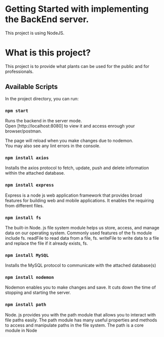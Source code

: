 # Getting Started with implementing the BackEnd server.

This project is using NodeJS.

# What is this project?

This project is to provide what plants can be used for the public and for professionals.

## Available Scripts

In the project directory, you can run:

### `npm start`

Runs the backend in the server mode.\
Open [http://localhost:8080] to view it and access enrough your browser/postman.

The page will reload when you make changes due to nodemon.\
You may also see any lint errors in the console.

### `npm install axios`

Installs the axios protocol to fetch, update, push and delete information within the attached database.

### `npm install express`

Express is a node js web application framework that provides broad features for building web and mobile applications. It enables the requiring from different files.

### `npm install fs`

The built-in Node. js file system module helps us store, access, and manage data on our operating system. Commonly used features of the fs module include fs. readFile to read data from a file, fs. writeFile to write data to a file and replace the file if it already exists, fs.

### `npm install MySQL`

Installs the MySQL protocol to communicate with the attached database(s)

### `npm install nodemon`

Nodemon enables you to make changes and save. It cuts down the time of stopping and starting the server.

### `npm install path`

Node. js provides you with the path module that allows you to interact with file paths easily. The path module has many useful properties and methods to access and manipulate paths in the file system. The path is a core module in Node